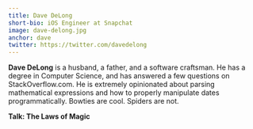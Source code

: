 ```yaml
---
title: Dave DeLong
short-bio: iOS Engineer at Snapchat
image: dave-delong.jpg
anchor: dave
twitter: https://twitter.com/davedelong
---
```


**Dave DeLong** is a husband, a father, and a software craftsman. He has a degree in Computer Science, and has answered a few questions on StackOverflow.com. He is extremely opinionated about parsing mathematical expressions and how to properly manipulate dates programmatically. Bowties are cool. Spiders are not.

**Talk: The Laws of Magic**
